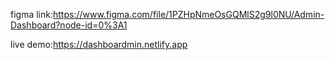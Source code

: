 figma link:https://www.figma.com/file/1PZHpNmeOsGQMlS2g9l0NU/Admin-Dashboard?node-id=0%3A1


live demo:https://dashboardmin.netlify.app